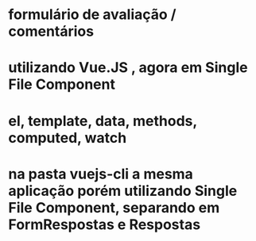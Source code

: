 # formulário de avaliação / comentários
#
# utilizando Vue.JS , agora em Single File Component
# 
# el, template, data, methods, computed, watch
#
# na pasta vuejs-cli a mesma aplicação porém utilizando Single File Component, separando em FormRespostas e Respostas
